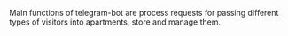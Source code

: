 Main functions of telegram-bot are process requests for passing different types of visitors into apartments, store and manage them.
